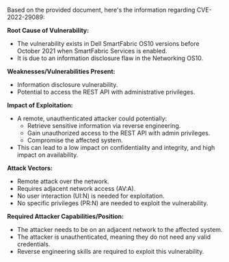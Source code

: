 Based on the provided document, here's the information regarding CVE-2022-29089:

**Root Cause of Vulnerability:**
- The vulnerability exists in Dell SmartFabric OS10 versions before October 2021 when SmartFabric Services is enabled.
- It is due to an information disclosure flaw in the Networking OS10.

**Weaknesses/Vulnerabilities Present:**
- Information disclosure vulnerability.
- Potential to access the REST API with administrative privileges.

**Impact of Exploitation:**
- A remote, unauthenticated attacker could potentially:
    - Retrieve sensitive information via reverse engineering.
    - Gain unauthorized access to the REST API with admin privileges.
    - Compromise the affected system.
- This can lead to a low impact on confidentiality and integrity, and high impact on availability.

**Attack Vectors:**
- Remote attack over the network.
- Requires adjacent network access (AV:A).
- No user interaction (UI:N) is needed for exploitation.
- No specific privileges (PR:N) are needed to exploit the vulnerability.

**Required Attacker Capabilities/Position:**
- The attacker needs to be on an adjacent network to the affected system.
- The attacker is unauthenticated, meaning they do not need any valid credentials.
- Reverse engineering skills are required to exploit this vulnerability.